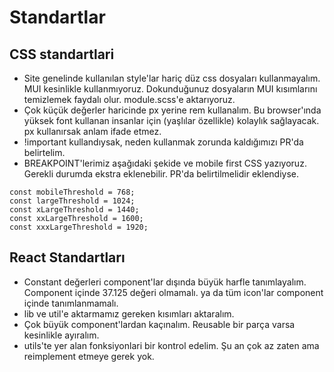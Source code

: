 # Standartlar

## CSS standartlari

- Site genelinde kullanılan style'lar hariç düz css dosyaları kullanmayalım. MUI kesinlikle kullanmıyoruz. Dokunduğunuz dosyaların MUI kısımlarını temizlemek faydalı olur. module.scss'e aktarıyoruz.
- Çok küçük değerler haricinde px yerine rem kullanalım. Bu browser'ında yüksek font kullanan insanlar için (yaşlılar özellikle) kolaylık sağlayacak. px kullanırsak anlam ifade etmez.
- !important kullandıysak, neden kullanmak zorunda kaldığımızı PR'da belirtelim.
- BREAKPOINT'lerimiz aşağıdaki şekide ve mobile first CSS yazıyoruz. Gerekli durumda ekstra eklenebilir. PR'da belirtilmelidir eklendiyse.

```
const mobileThreshold = 768;
const largeThreshold = 1024;
const xLargeThreshold = 1440;
const xxLargeThreshold = 1600;
const xxxLargeThreshold = 1920;
```

## React Standartları

- Constant değerleri component'lar dışında büyük harfle tanımlayalım. Component içinde 37.125 değeri olmamalı. ya da tüm icon'lar component içinde tanımlanmamalı.
- lib ve util'e aktarmamız gereken kısımları aktaralım.
- Çok büyük component'lardan kaçınalım. Reusable bir parça varsa kesinlikle ayıralım.
- utils'te yer alan fonksiyonlari bir kontrol edelim. Şu an çok az zaten ama reimplement etmeye gerek yok.

